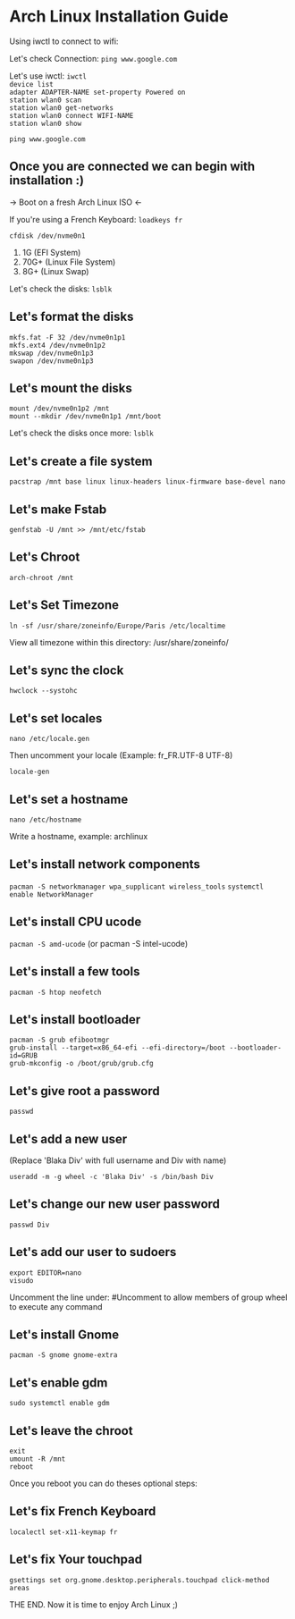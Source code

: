 # Arch Linux Installation Guide

Using iwctl to connect to wifi:

Let's check Connection:
```ping www.google.com```

Let's use iwctl:
```iwctl```\
```device list```\
```adapter ADAPTER-NAME set-property Powered on```\
```station wlan0 scan```\
```station wlan0 get-networks```\
```station wlan0 connect WIFI-NAME```\
```station wlan0 show```

```ping www.google.com```

## Once you are connected we can begin with installation :)

-> Boot on a fresh Arch Linux ISO <-

If you're using a French Keyboard: ```loadkeys fr```

```cfdisk /dev/nvme0n1```

1. 1G (EFI System)
2. 70G+ (Linux File System)
3. 8G+ (Linux Swap)

Let's check the disks: ```lsblk```

## Let's format the disks

```mkfs.fat -F 32 /dev/nvme0n1p1```\
```mkfs.ext4 /dev/nvme0n1p2```\
```mkswap /dev/nvme0n1p3```\
```swapon /dev/nvme0n1p3```

## Let's mount the disks

```mount /dev/nvme0n1p2 /mnt```\
```mount --mkdir /dev/nvme0n1p1 /mnt/boot```

Let's check the disks once more: ```lsblk```

## Let's create a file system

```pacstrap /mnt base linux linux-headers linux-firmware base-devel nano```

## Let's make Fstab

```genfstab -U /mnt >> /mnt/etc/fstab```

## Let's Chroot

```arch-chroot /mnt```

## Let's Set Timezone

```ln -sf /usr/share/zoneinfo/Europe/Paris /etc/localtime```

View all timezone within this directory: /usr/share/zoneinfo/

## Let's sync the clock

```hwclock --systohc```

## Let's set locales

```nano /etc/locale.gen```

Then uncomment your locale (Example: fr_FR.UTF-8 UTF-8)

```locale-gen```

## Let's set a hostname

```nano /etc/hostname```

Write a hostname, example: archlinux

## Let's install network components

```pacman -S networkmanager wpa_supplicant wireless_tools```
```systemctl enable NetworkManager```

## Let's install CPU ucode

```pacman -S amd-ucode``` (or pacman -S intel-ucode)

## Let's install a few tools

```pacman -S htop neofetch```

## Let's install bootloader

```pacman -S grub efibootmgr```\
```grub-install --target=x86_64-efi --efi-directory=/boot --bootloader-id=GRUB```\
```grub-mkconfig -o /boot/grub/grub.cfg```

## Let's give root a password

```passwd```

## Let's add a new user

(Replace 'Blaka Div' with full username and Div with name)

```useradd -m -g wheel -c 'Blaka Div' -s /bin/bash Div```

## Let's change our new user password

```passwd Div```

## Let's add our user to sudoers

```export EDITOR=nano```\
```visudo```

Uncomment the line under: #Uncomment to allow members of group wheel to execute any command

## Let's install Gnome

```pacman -S gnome gnome-extra```

## Let's enable gdm

```sudo systemctl enable gdm```

## Let's leave the chroot

```exit```\
```umount -R /mnt```\
```reboot```

Once you reboot you can do theses optional steps:

## Let's fix French Keyboard

```localectl set-x11-keymap fr```

## Let's fix Your touchpad 
```gsettings set org.gnome.desktop.peripherals.touchpad click-method areas```

THE END. Now it is time to enjoy Arch Linux ;)







